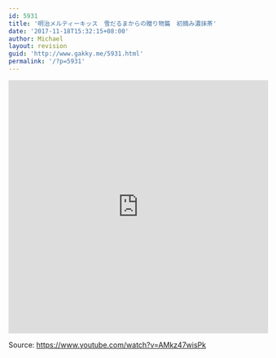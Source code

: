 ```yaml
---
id: 5931
title: '明治メルティーキッス　雪だるまからの贈り物篇　初摘み濃抹茶'
date: '2017-11-18T15:32:15+08:00'
author: Michael
layout: revision
guid: 'http://www.gakky.me/5931.html'
permalink: '/?p=5931'
---
```


<iframe allowfullscreen="allowfullscreen" frameborder="0" height="498" loading="lazy" src="http://player.youku.com/embed/XMzE2NjMxMjg3Ng==" width="510"></iframe>

Source: <https://www.youtube.com/watch?v=AMkz47wisPk>